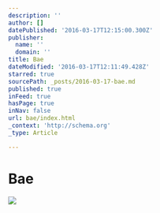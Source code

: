 ```yaml
---
description: ''
author: []
datePublished: '2016-03-17T12:15:00.300Z'
publisher:
  name: ''
  domain: ''
title: Bae
dateModified: '2016-03-17T12:11:49.428Z'
starred: true
sourcePath: _posts/2016-03-17-bae.md
published: true
inFeed: true
hasPage: true
inNav: false
url: bae/index.html
_context: 'http://schema.org'
_type: Article

---
```

# Bae
![](https://the-grid-user-content.s3-us-west-2.amazonaws.com/f7b59286-ec0b-4be7-ac3b-53880b7b5bb9.png)